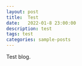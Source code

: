 ```yaml
---
layout: post
title:  Test
date:   2022-01-8 23:00:00
description: test
tags: test
categories: sample-posts
---
```

Test blog.
